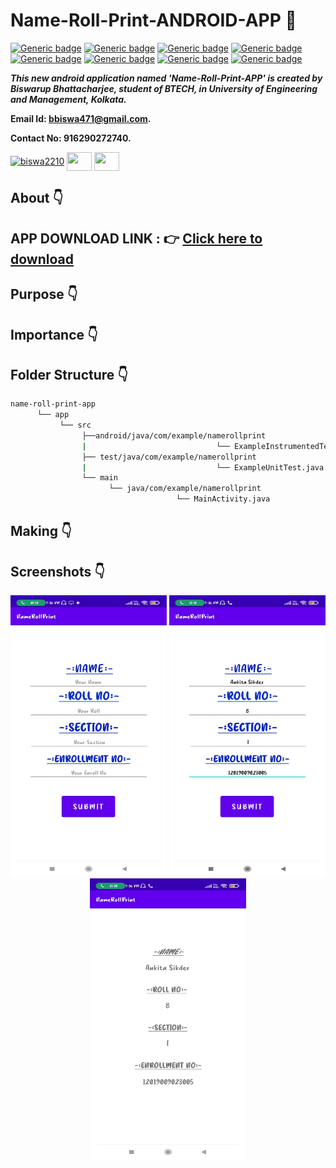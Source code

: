 # Name-Roll-Print-ANDROID-APP :star_struck: 

[![Generic badge](https://img.shields.io/badge/java-v%2015-brightgreen)](https://shields.io/) [![Generic badge](https://img.shields.io/badge/android-app-ff69b4)](https://shields.io/) [![Generic badge](https://img.shields.io/badge/xml-UI-red)](https://shields.io/) [![Generic badge](https://img.shields.io/badge/classpath-v%204.0.1-yellow)](https://shields.io/) [![Generic badge](https://img.shields.io/badge/compile%20sdk%20-v%2030-blue)](https://shields.io/) [![Generic badge](https://img.shields.io/badge/buildtool%20-v%2030.0..2-orange)](https://shields.io/) [![Generic badge](https://img.shields.io/badge/target%20sdk-v%2030-green)](https://shields.io/) [![Generic badge](https://img.shields.io/badge/min%20sdk-v%2016-purple)](https://shields.io/) 

***This new android application named 'Name-Roll-Print-APP' is created by Biswarup Bhattacharjee, student of BTECH, in University of Engineering and Management, Kolkata.***

**Email Id: bbiswa471@gmail.com.** 

**Contact No: 916290272740.** 

<p align="left">
<a href="https://www.facebook.com/profile.php?id=100070395300810" target="blank"><img align="center" src="https://cdn.jsdelivr.net/npm/simple-icons@3.0.1/icons/facebook.svg" alt="biswa2210" height="30" width="40" /></a>
<a href="https://instagram.com/biswarup2210" target="blank"><img align="center" src="https://cdn.jsdelivr.net/npm/simple-icons@3.0.1/icons/instagram.svg" alt="" height="30" width="40" /></a>
<a href="https://github.com/biswa2210/biswa2210" target="blank"><img align="center" src="https://cdn.jsdelivr.net/npm/simple-icons@3.0.1/icons/github.svg" alt="" height="30" width="40" /></a>
</p>

## About :point_down: 

<div align="justified">
 


</div>

## APP DOWNLOAD LINK : :point_right: <a href="" download>Click here to download</a>

## Purpose :point_down:

<div align="justified">
       

</div>
       
## Importance :point_down:

<div align="justified">


 
</div>

## Folder Structure :point_down:
```bash
name-roll-print-app
      └── app
           └── src
                ├──android/java/com/example/namerollprint
                |                             └── ExampleInstrumentedTest.java
                ├── test/java/com/example/namerollprint
                |                             └── ExampleUnitTest.java
                └── main
                      └── java/com/example/namerollprint
                                     └── MainActivity.java  
 ```                      
## Making :point_down:

<div align="justified">



</div>


## Screenshots :point_down: 

<div align="center">
  
<a href="pics/n1.jpeg"><img src="pics/n1.jpeg" width="250" height= "450"></a> <a href="pics/n2.jpeg"><img src="pics/n2.jpeg" width="250" height= "450"></a> <a href="pics/n3.jpeg"><img src="pics/n3.jpeg" width="250" height= "450"></a>
 

       
</div>


